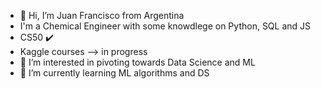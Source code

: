 - 👋 Hi, I’m Juan Francisco from Argentina
- I'm a Chemical Engineer with some knowdlege on Python, SQL and JS
- CS50 ✔️
- Kaggle courses --> in progress
- 👀 I’m interested in pivoting towards Data Science and ML
- 🌱 I’m currently learning ML algorithms and DS 
